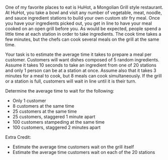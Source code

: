 

One of my favorite places to eat is HuHot, a Mongolian Grill style restaurant. At HuHot, you take a bowl and visit any number of vegetable, meat, noodle, and sauce ingredient stations to build your own custom stir fry meal. Once you have your ingredients picked out, you get in line to have your meal cooked on an open grill before you. As would be expected, people spend a little time at each station in order to take ingredients. The cook time takes a few minutes, but the chefs can cook several meals on the grill at the same time.

Your task is to estimate the average time it takes to prepare a meal per customer. Customers will want dishes composed of 5 random ingredients. Assume it takes 10 seconds to take an ingredient from one of 20 stations and only 1 person can be at a station at once. Assume also that it takes 3 minutes for a meal to cook, but 8 meals can cook simultaneously. If the grill or a station is full, customers will wait in line until it is their turn.

Determine the average time to wait for the following:

- Only 1 customer
- 8 customers at the same time
- 25 customers at the same time
- 25 customers, staggered 1 minute apart
- 100 customers stampeding at the same time
- 100 customers, staggered 2 minutes apart

Extra Credit:

- Estimate the average time customers wait on the grill itself
- Estimate the average time customers wait on each of the 20 stations

